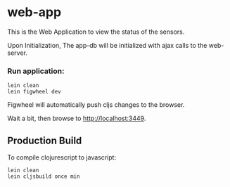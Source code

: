 # web-app

This is the Web Application to view the status of the sensors.

Upon Initialization, The app-db will be initialized with ajax calls to
the web-server.

### Run application:

```
lein clean
lein figwheel dev
```

Figwheel will automatically push cljs changes to the browser.

Wait a bit, then browse to [http://localhost:3449](http://localhost:3449).

## Production Build


To compile clojurescript to javascript:

```
lein clean
lein cljsbuild once min
```
